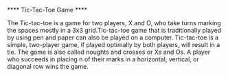 ****  Tic-Tac-Toe Game  ****


The Tic-tac-toe is a game for two players, X and O, who take turns marking the spaces mostly in a 3x3 grid.Tic-tac-toe game that is traditionally played by using pen and paper can also be played on a computer. Tic-tac-toe is a simple, two-player game, if played optimally by both players, will result in a tie. The game is also called noughts and crosses or Xs and Os. A player who succeeds in placing n of their marks in a horizontal, vertical, or diagonal row wins the game.




